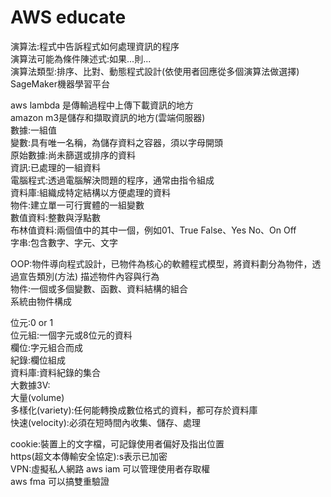 # AWS educate
演算法:程式中告訴程式如何處理資訊的程序  
演算法可能為條件陳述式:如果...則...  
演算法類型:排序、比對、動態程式設計(依使用者回應從多個演算法做選擇)
SageMaker機器學習平台  

aws lambda 是傳輸過程中上傳下載資訊的地方  
amazon m3是儲存和擷取資訊的地方(雲端伺服器)  
數據:一組值  
變數:具有唯一名稱，為儲存資料之容器，須以字母開頭  
原始數據:尚未篩選或排序的資料  
資訊:已處理的一組資料  
電腦程式:透過電腦解決問題的程序，通常由指令組成  
資料庫:組織成特定結構以方便處理的資料  
物件:建立單一可行實體的一組變數  
數值資料:整數與浮點數  
布林值資料:兩個值中的其中一個，例如01、True False、Yes No、On Off  
字串:包含數字、字元、文字  

OOP:物件導向程式設計，已物件為核心的軟體程式模型，將資料劃分為物件，透過宣告類別(方法) 描述物件內容與行為  
物件:一個或多個變數、函數、資料結構的組合  
系統由物件構成  

位元:0 or 1  
位元組:一個字元或8位元的資料  
欄位:字元組合而成  
紀錄:欄位組成  
資料庫:資料紀錄的集合  
大數據3V:  
大量(volume)  
多樣化(variety):任何能轉換成數位格式的資料，都可存於資料庫  
快速(velocity):必須在短時間內收集、儲存、處理  

cookie:裝置上的文字檔，可記錄使用者偏好及指出位置  
https(超文本傳輸安全協定):s表示已加密  
VPN:虛擬私人網路
aws iam 可以管理使用者存取權  
aws fma 可以搞雙重驗證  






